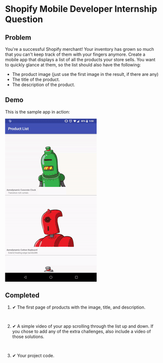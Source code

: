 <H1>Shopify Mobile Developer Internship Question</H1>

<H2>Problem</H2>
You're a successful Shopify merchant! Your inventory has grown so much that you can't keep track of them with your fingers anymore. Create a mobile app that displays a list of all the products your store sells. You want to quickly glance at them, so the list should also have the following:

<ul>
  <li>The product image (just use the first image in the result, if there are any)</li>
  <li>The title of the product.</li>
  <li>The description of the product.</li>
</ul>

Demo
-------
This is the sample app in action:

![Demo](https://github.com/bhat0066/ProductList/blob/master/demo.gif)

<H2>Completed</H2>
<ol>
    <li><p>&#10004; The first page of products with the image, title, and description.</p></li>
    <li><p>&#10004; A simple video of your app scrolling through the list up and down. If you chose to add any of the extra challenges, also include a video of those solutions.</p></li>
    <li><p>&#10004; Your project code.</p></li>
</ol>
